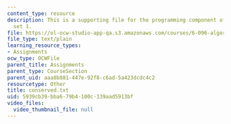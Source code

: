 ```yaml
---
content_type: resource
description: This is a supporting file for the programming component of the problem
  set 1.
file: https://ol-ocw-studio-app-qa.s3.amazonaws.com/courses/6-096-algorithms-for-computational-biology-spring-2005/5939cb39bba679b4100c139aad5913bf_conserved.txt
file_type: text/plain
learning_resource_types:
- Assignments
ocw_type: OCWFile
parent_title: Assignments
parent_type: CourseSection
parent_uid: aaa8b881-447e-92f8-c6ad-5a423dcdc4c2
resourcetype: Other
title: conserved.txt
uid: 5939cb39-bba6-79b4-100c-139aad5913bf
video_files:
  video_thumbnail_file: null
---
```

